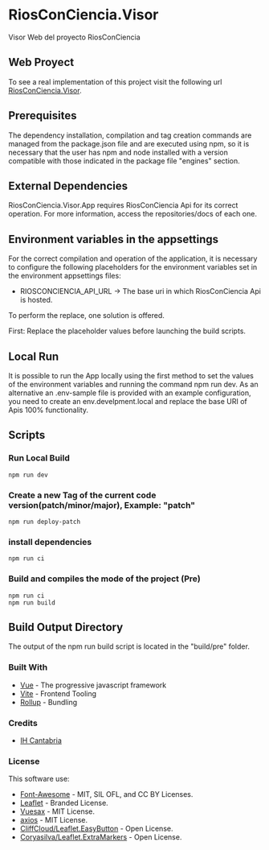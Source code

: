 # RiosConCiencia.Visor

Visor Web del proyecto RiosConCiencia

## Web Proyect

To see a real implementation of this project visit the following url [RiosConCiencia.Visor](https://riosconcienciavisor.ihcantabria.com/).

## Prerequisites

The dependency installation, compilation and tag creation commands are managed from the package.json file and are executed using npm, so it is necessary that the user has npm and node installed with a version compatible with those indicated in the package file "engines" section.

## External Dependencies

RiosConCiencia.Visor.App requires  RiosConCiencia Api for its correct operation. For more information, access the repositories/docs of each one.

## Environment variables in the appsettings

For the correct compilation and operation of the application, it is necessary to configure the following placeholders for the environment variables set in the environment appsettings files:

- RIOSCONCIENCIA_API_URL -> The base uri in which RiosConCiencia Api is hosted.

To perform the replace, one solution is offered.

First: Replace the placeholder values before launching the build scripts.

## Local Run

It is possible to run the App locally using the first method to set the values of the environment variables and running the command npm run dev. As an alternative an .env-sample file is provided with an example configuration, you need to create an env.develpment.local and replace the base URI of Apis 100% functionality.

## Scripts

### Run Local Build

```
npm run dev
```

### Create a new Tag of the current code version(patch/minor/major), Example: "patch"

```
npm run deploy-patch
```

### install dependencies

```
npm run ci
```

### Build and compiles the mode of the project (Pre)

```
npm run ci
npm run build
```

## Build Output Directory

The output of the npm run build script is located in the "build/pre" folder.

###  Built With

- [Vue](https://vuejs.org/) - The progressive javascript framework
- [Vite](https://vitejs.dev/) - Frontend Tooling
- [Rollup](https://www.rollupjs.org/guide/en/) - Bundling

###  Credits

- [IH Cantabria](https://github.com/IHCantabria)

### License

This software use:

- [Font-Awesome](https://fontawesome.com/) - MIT, SIL OFL, and CC BY Licenses.
- [Leaflet](https://leafletjs.com/) - Branded License.
- [Vuesax](https://lk77.github.io/vuesax/) - MIT License.
- [axios](https://github.com/axios/axios) - MIT License.
- [CliffCloud/Leaflet.EasyButton](https://github.com/CliffCloud/Leaflet.EasyButton) - Open License.
- [Coryasilva/Leaflet.ExtraMarkers](https://github.com/coryasilva/Leaflet.ExtraMarkers) - Open License.


